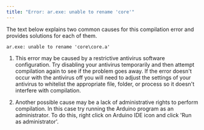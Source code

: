 ```yaml
---
title: "Error: ar.exe: unable to rename 'core'"
---
```


The text below explains two common causes for this compilation error and provides solutions for each of them.

`ar.exe: unable to rename 'core\core.a'`

1. This error may be caused by a restrictive antivirus software configuration. Try disabling your antivirus temporarily and then attempt compilation again to see if the problem goes away. If the error doesn't occur with the antivirus off you will need to adjust the settings of your antivirus to whitelist the appropriate file, folder, or process so it doesn't interfere with compilation.

2. Another possible cause may be a lack of administrative rights to perform compilation. In this case try running the Arduino program as an administrator. To do this, right click on Arduino IDE icon and click 'Run as administrator'.
